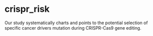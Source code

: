 # crispr_risk
 Our study systematically charts and points to the potential selection of specific cancer drivers mutation during CRISPR-Cas9 gene editing.
